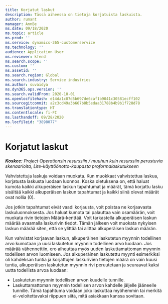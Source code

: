```yaml
---
title: Korjatut laskut
description: Tässä aiheessa on tietoja korjatuista laskuista.
author: rumant
manager: AnnBe
ms.date: 09/18/2020
ms.topic: article
ms.prod: ''
ms.service: dynamics-365-customerservice
ms.technology: ''
audience: Application User
ms.reviewer: kfend
ms.search.scope: ''
ms.custom: ''
ms.assetid: ''
ms.search.region: Global
ms.search.industry: Service industries
ms.author: suvaidya
ms.dyn365.ops.version: ''
ms.search.validFrom: 2020-10-01
ms.openlocfilehash: e14da1c07d5b697de6caf1b9041c30581ecff102
ms.sourcegitcommit: a2c3cd49a3b667b8b5edaa31788b4b9b1f728d78
ms.translationtype: HT
ms.contentlocale: fi-FI
ms.lasthandoff: 09/28/2020
ms.locfileid: "3898077"
---
```

# <a name="corrected-invoices"></a>Korjatut laskut

_**Koskee:** Project Operationsin resurssiin / muuhun kuin resurssiin perustuvia skenaarioita, Lite-käyttöönotto-kaupasta proformalaskutukseen_

Vahvistettuja laskuja voidaan muokata. Kun muokkaat vahvistettua laskua, korjatusta laskusta luodaan luonnos. Koska oletuksena on, että haluat kumota kaikki alkuperäisen laskun tapahtumat ja määrät, tämä korjattu lasku sisältää kaikki alkuperäisen laskun tapahtumat ja kaikki siinä olevat määrät ovat nollia (0).

Jos jotkin tapahtumat eivät vaadi korjausta, voit poistaa ne korjaavasta laskuluonnoksesta. Jos haluat kumota tai palauttaa vain osamäärän, voit muokata rivin tietojen Määrä-kenttää. Voit tarkastella alkuperäisen laskun määrää avaamalla laskurivin tiedot. Tämän jälkeen voit muokata nykyisen laskun määrää siten, että se ylittää tai alittaa alkuperäisen laskun määrän.

Kun vahvistat korjaavan laskun, alkuperäinen laskutetun myynnin todellinen arvo kumotaan ja uusi laskutetun myynnin todellinen arvo luodaan. Jos määrää vähennettiin, ero aiheuttaa myös uuden laskuttamattoman myynnin todellisen arvon luomiseen. Jos alkuperäinen laskutettu myynti esimerkiksi oli kahdeksan tuntia ja korjattujen laskurivien tietojen määrä on vain kuusi tuntia, alkuperäisen laskutetun myynnin rivi peruutetaan ja seuraavat kaksi uutta todellista arvoa luodaan:

- Laskutetun myynnin todellisen arvon kuudelle tunnille.
- Laskuttamattoman myynnin todellisen arvon kahdelle jäljelle jääneelle tunnille. Tämä tapahtuma voidaan joko laskuttaa myöhemmin tai merkitä ei-veloitettavaksi riippuen siitä, mitä asiakkaan kanssa sovitaan.

